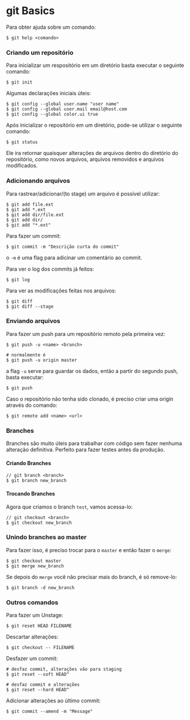 # git Basics

Para obter ajuda sobre um comando:
```
$ git help <comando>
```

### Criando um repositório

Para inicializar um respositório em um diretório basta executar o seguinte comando:
```
$ git init
```

Algumas declarações iniciais úteis:
```
$ git config --global user.name "user name"
$ git config --global user.mail email@host.com
$ git config --global color.ui true
```

Após inicializar o repositório em um diretório, pode-se utilizar o seguinte
comando:
```
$ git status
```

Ele ira retornar quaisquer alterações de arquivos dentro do diretório do repositório, como novos arquivos, arquivos removidos e arquivos modificados.

### Adicionando arquivos

Para rastrear/adicionar/(to stage) um arquivo é possível utilizar:
```
$ git add file.ext
$ git add *.ext
$ git add dir/file.ext
$ git add dir/
$ git add "*.ext"
```
Para fazer um commit:
```
$ git commit -m "Descrição curta do commit"
```

o `-m` é uma flag para adicinar um comentário ao commit.

Para ver o log dos commits já feitos:
```
$ git log
```

Para ver as modificações feitas nos arquivos:
```
$ git diff
$ git diff --stage
```

### Enviando arquivos

Para fazer um push para um repositório remoto pela primeira vez:
```
$ git push -u <name> <branch>

# normalmente é
$ git push -u origin master
```

a flag `-u` serve para guardar os dados, então a partir do segundo push, basta executar:
```
$ git push
```

Caso o repositório não tenha sido clonado, é preciso criar uma origin através do comando:

```
$ git remote add <name> <url>
```

### Branches

Branches são muito úteis para trabalhar com código sem fazer nenhuma alteração definitiva. Perfeito para fazer testes antes da produção.

#### Criando Branches

```
// git branch <branch>
$ git branch new_branch

```

#### Trocando Branches
Agora que criamos o branch `test`, vamos acessa-lo:
```
// git checkout <branch>
$ git checkout new_branch
```

### Unindo branches ao master

Para fazer isso, é preciso trocar para o `master` e então fazer o `merge`:
```
$ git checkout master
$ git merge new_branch
```

Se depois do `merge` você não precisar mais do branch, é só remove-lo:
```
$ git branch -d new_branch
```

### Outros comandos

Para fazer um Unstage:
```
$ git reset HEAD FILENAME
```

Descartar alterações:
```
$ git checkout -- FILENAME
```

Desfazer um commit:
```
# desfaz commit, alterações vão para staging
$ git reset --soft HEAD^

# desfaz commit e alterações
$ git reset --hard HEAD^
```

Adicionar alterações ao último commit:
```
$ git commit --amend -m "Message"
```
